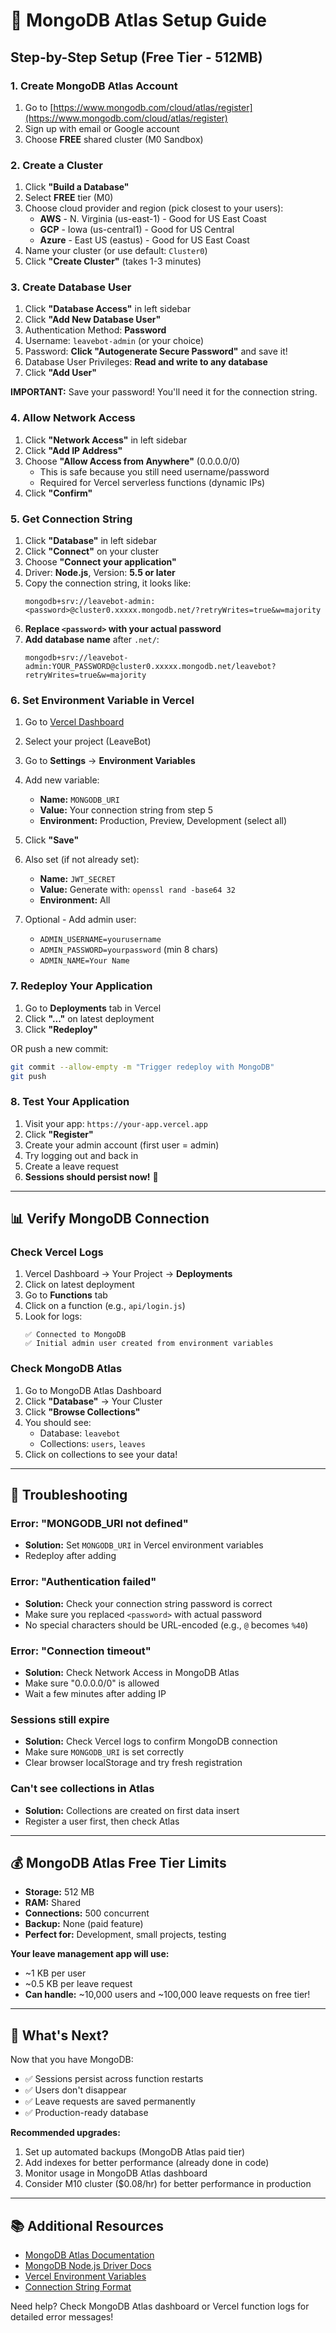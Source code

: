 # 🍃 MongoDB Atlas Setup Guide

## Step-by-Step Setup (Free Tier - 512MB)

### 1. Create MongoDB Atlas Account

1. Go to [https://www.mongodb.com/cloud/atlas/register](https://www.mongodb.com/cloud/atlas/register)
2. Sign up with email or Google account
3. Choose **FREE** shared cluster (M0 Sandbox)

### 2. Create a Cluster

1. Click **"Build a Database"**
2. Select **FREE** tier (M0)
3. Choose cloud provider and region (pick closest to your users):
   - **AWS** - N. Virginia (us-east-1) - Good for US East Coast
   - **GCP** - Iowa (us-central1) - Good for US Central
   - **Azure** - East US (eastus) - Good for US East Coast
4. Name your cluster (or use default: `Cluster0`)
5. Click **"Create Cluster"** (takes 1-3 minutes)

### 3. Create Database User

1. Click **"Database Access"** in left sidebar
2. Click **"Add New Database User"**
3. Authentication Method: **Password**
4. Username: `leavebot-admin` (or your choice)
5. Password: **Click "Autogenerate Secure Password"** and save it!
6. Database User Privileges: **Read and write to any database**
7. Click **"Add User"**

**IMPORTANT:** Save your password! You'll need it for the connection string.

### 4. Allow Network Access

1. Click **"Network Access"** in left sidebar
2. Click **"Add IP Address"**
3. Choose **"Allow Access from Anywhere"** (0.0.0.0/0)
   - This is safe because you still need username/password
   - Required for Vercel serverless functions (dynamic IPs)
4. Click **"Confirm"**

### 5. Get Connection String

1. Click **"Database"** in left sidebar
2. Click **"Connect"** on your cluster
3. Choose **"Connect your application"**
4. Driver: **Node.js**, Version: **5.5 or later**
5. Copy the connection string, it looks like:
   ```
   mongodb+srv://leavebot-admin:<password>@cluster0.xxxxx.mongodb.net/?retryWrites=true&w=majority
   ```
6. **Replace `<password>` with your actual password**
7. **Add database name** after `.net/`: 
   ```
   mongodb+srv://leavebot-admin:YOUR_PASSWORD@cluster0.xxxxx.mongodb.net/leavebot?retryWrites=true&w=majority
   ```

### 6. Set Environment Variable in Vercel

1. Go to [Vercel Dashboard](https://vercel.com/dashboard)
2. Select your project (LeaveBot)
3. Go to **Settings** → **Environment Variables**
4. Add new variable:
   - **Name:** `MONGODB_URI`
   - **Value:** Your connection string from step 5
   - **Environment:** Production, Preview, Development (select all)
5. Click **"Save"**

6. Also set (if not already set):
   - **Name:** `JWT_SECRET`
   - **Value:** Generate with: `openssl rand -base64 32`
   - **Environment:** All

7. Optional - Add admin user:
   - `ADMIN_USERNAME=yourusername`
   - `ADMIN_PASSWORD=yourpassword` (min 8 chars)
   - `ADMIN_NAME=Your Name`

### 7. Redeploy Your Application

1. Go to **Deployments** tab in Vercel
2. Click **"..."** on latest deployment
3. Click **"Redeploy"**

OR push a new commit:
```bash
git commit --allow-empty -m "Trigger redeploy with MongoDB"
git push
```

### 8. Test Your Application

1. Visit your app: `https://your-app.vercel.app`
2. Click **"Register"**
3. Create your admin account (first user = admin)
4. Try logging out and back in
5. Create a leave request
6. **Sessions should persist now!** 🎉

---

## 📊 Verify MongoDB Connection

### Check Vercel Logs

1. Vercel Dashboard → Your Project → **Deployments**
2. Click on latest deployment
3. Go to **Functions** tab
4. Click on a function (e.g., `api/login.js`)
5. Look for logs:
   ```
   ✅ Connected to MongoDB
   ✅ Initial admin user created from environment variables
   ```

### Check MongoDB Atlas

1. Go to MongoDB Atlas Dashboard
2. Click **"Database"** → Your Cluster
3. Click **"Browse Collections"**
4. You should see:
   - Database: `leavebot`
   - Collections: `users`, `leaves`
5. Click on collections to see your data!

---

## 🔧 Troubleshooting

### Error: "MONGODB_URI not defined"
- **Solution:** Set `MONGODB_URI` in Vercel environment variables
- Redeploy after adding

### Error: "Authentication failed"
- **Solution:** Check your connection string password is correct
- Make sure you replaced `<password>` with actual password
- No special characters should be URL-encoded (e.g., `@` becomes `%40`)

### Error: "Connection timeout"
- **Solution:** Check Network Access in MongoDB Atlas
- Make sure "0.0.0.0/0" is allowed
- Wait a few minutes after adding IP

### Sessions still expire
- **Solution:** Check Vercel logs to confirm MongoDB connection
- Make sure `MONGODB_URI` is set correctly
- Clear browser localStorage and try fresh registration

### Can't see collections in Atlas
- **Solution:** Collections are created on first data insert
- Register a user first, then check Atlas

---

## 💰 MongoDB Atlas Free Tier Limits

- **Storage:** 512 MB
- **RAM:** Shared
- **Connections:** 500 concurrent
- **Backup:** None (paid feature)
- **Perfect for:** Development, small projects, testing

**Your leave management app will use:**
- ~1 KB per user
- ~0.5 KB per leave request
- **Can handle:** ~10,000 users and ~100,000 leave requests on free tier!

---

## 🚀 What's Next?

Now that you have MongoDB:
- ✅ Sessions persist across function restarts
- ✅ Users don't disappear
- ✅ Leave requests are saved permanently
- ✅ Production-ready database

**Recommended upgrades:**
1. Set up automated backups (MongoDB Atlas paid tier)
2. Add indexes for better performance (already done in code)
3. Monitor usage in MongoDB Atlas dashboard
4. Consider M10 cluster ($0.08/hr) for better performance in production

---

## 📚 Additional Resources

- [MongoDB Atlas Documentation](https://www.mongodb.com/docs/atlas/)
- [MongoDB Node.js Driver Docs](https://www.mongodb.com/docs/drivers/node/current/)
- [Vercel Environment Variables](https://vercel.com/docs/concepts/projects/environment-variables)
- [Connection String Format](https://www.mongodb.com/docs/manual/reference/connection-string/)

Need help? Check MongoDB Atlas dashboard or Vercel function logs for detailed error messages!

